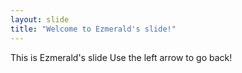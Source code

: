 ```yaml
---
layout: slide
title: "Welcome to Ezmerald's slide!"
---
```


This is Ezmerald's slide
Use the left arrow to go back!
